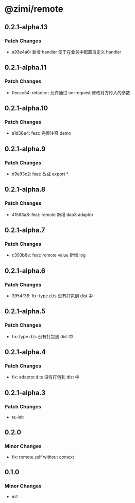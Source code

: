 # @zimi/remote

## 0.2.1-alpha.13

### Patch Changes

- a93e4a6: 新增 handler 便于在业务中配置自定义 handler

## 0.2.1-alpha.11

### Patch Changes

- 0eccc54: refactor: 允许通过 on-request 修改对方传入的参数

## 0.2.1-alpha.10

### Patch Changes

- a1d38e4: feat: 完善注释 demo

## 0.2.1-alpha.9

### Patch Changes

- d9e93c2: feat: 改成 export \*

## 0.2.1-alpha.8

### Patch Changes

- 4f563a8: feat: remote 新增 dao3 adaptor

## 0.2.1-alpha.7

### Patch Changes

- c393b8e: feat: remote value 新增 log

## 0.2.1-alpha.6

### Patch Changes

- 3954f36: fix: type.d.ts 没有打包到 dist 中

## 0.2.1-alpha.5

### Patch Changes

- fix: type.d.ts 没有打包到 dist 中

## 0.2.1-alpha.4

### Patch Changes

- fix: adaptor.d.ts 没有打包到 dist 中

## 0.2.1-alpha.3

### Patch Changes

- re-init

## 0.2.0

### Minor Changes

- fix: remote.self without context

## 0.1.0

### Minor Changes

- init
